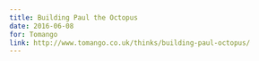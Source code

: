 ```yaml
---
title: Building Paul the Octopus
date: 2016-06-08
for: Tomango
link: http://www.tomango.co.uk/thinks/building-paul-octopus/
---
```

